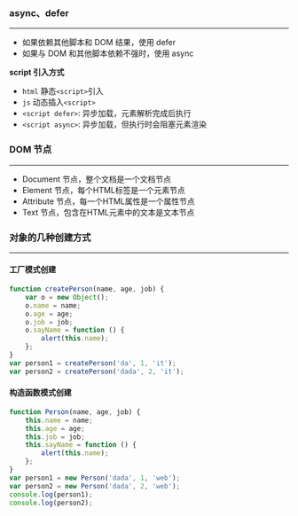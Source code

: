 ### async、defer
---
- 如果依赖其他脚本和 DOM 结果，使用 defer
- 如果与 DOM 和其他脚本依赖不强时，使用 async

**script 引入方式**

- `html` 静态`<script>`引入
- `js` 动态插入`<script>`
- `<script defer>`: 异步加载，元素解析完成后执行
- `<script async>`: 异步加载，但执行时会阻塞元素渲染

### DOM 节点
---
- Document 节点，整个文档是一个文档节点
- Element 节点，每个HTML标签是一个元素节点
- Attribute 节点，每一个HTML属性是一个属性节点
- Text 节点，包含在HTML元素中的文本是文本节点

### 对象的几种创建方式
---
#### 工厂模式创建

```javascript
function createPerson(name, age, job) {
    var o = new Object();
    o.name = name;
    o.age = age;
    o.job = job;
    o.sayName = function () {
        alert(this.name);
    };
}
var person1 = createPerson('da', 1, 'it');
var person2 = createPerson('dada', 2, 'it');
```

#### 构造函数模式创建

```javascript
function Person(name, age, job) {
    this.name = name;
    this.age = age;
    this.job = job;
    this.sayName = function () {
        alert(this.name);
    };
}
var person1 = new Person('dada', 1, 'web');
var person2 = new Person('dada', 2, 'web');
console.log(person1);
console.log(person2);
```

